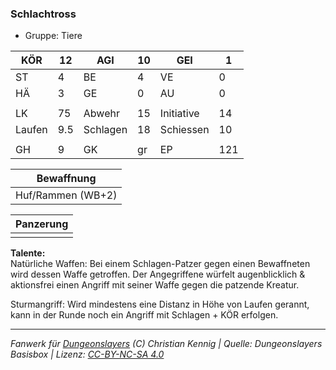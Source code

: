 ### Schlachtross  
- Gruppe: Tiere  

| KÖR | 12 | AGI | 10 | GEI | 1 |
| --- | --- | --- | --- | --- | --- |
| ST | 4 | BE | 4 | VE | 0 |
| HÄ | 3 | GE | 0 | AU | 0 |
|  |  |  |  |  |  |
| LK | 75 | Abwehr | 15 | Initiative | 14 |
| Laufen | 9.5 | Schlagen | 18 | Schiessen | 10 |
|  |  |  |  |  |  |
| GH | 9 | GK | gr | EP | 121 |


| Bewaffnung |
| --- |
| Huf/Rammen (WB+2) |


| Panzerung |
| --- |
|  |


**Talente:**  
Natürliche Waffen: Bei einem Schlagen-Patzer gegen einen Bewaffneten wird dessen Waffe getroffen. Der Angegriffene würfelt augenblicklich & aktionsfrei einen Angriff mit seiner Waffe gegen die patzende Kreatur.

Sturmangriff: Wird mindestens eine Distanz in Höhe von Laufen gerannt, kann in der Runde noch ein Angriff mit Schlagen + KÖR erfolgen.





___
*Fanwerk für [Dungeonslayers](https://www.dungeonslayers.net/) (C) Christian Kennig | Quelle: Dungeonslayers Basisbox | Lizenz: [CC-BY-NC-SA 4.0](https://creativecommons.org/licenses/by-nc-sa/4.0/deed.de)*